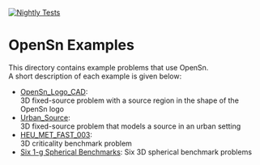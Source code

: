 [![Nightly Tests](https://github.com/Open-Sn/OpenSnAppsPublic/actions/workflows/nightly.yaml/badge.svg)](https://github.com/Open-Sn/OpenSnAppsPublic/actions/workflows/nightly.yaml)

# OpenSn Examples

This directory contains example problems that use OpenSn.  
A short description of each example is given below:

- [OpenSn_Logo_CAD](./OpenSn_Logo_CAD/README.md):  
    3D fixed-source problem with a source region in the shape of the OpenSn logo
- [Urban_Source](./Urban_Source/README.md):  
    3D fixed-source problem that models a source in an urban setting
- [HEU_MET_FAST_003](./HEU_MET_FAST_003/README.md):  
    3D criticality benchmark problem
- [Six 1-g Spherical Benchmarks](./Six_1g_spherical_benchmarks/README.md):
    Six 3D spherical benchmark problems

